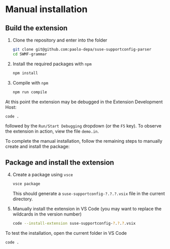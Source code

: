 # Manual installation

## Build the extension

1. Clone the repository and enter into the folder

    ```bash
    git clone git@github.com:paolo-depa/suse-supportconfig-parser
    cd SWMF-grammar
    ```

2. Install the required packages with `npm`

    ```bash
    npm install
    ```

3. Compile with `npm`

    ```bash
    npm run compile
    ```

At this point the extension may be debugged in the Extension Development Host:

```bash
code .
```

followed by the `Run/Start Debugging` dropdown (or the `F5` key). To observe the extension in action, view the file `demo.in`.

To complete the manual installation, follow the remaining steps to manually create and install the package:

## Package and install the extension

4. Create a package using `vsce`

    ```bash
    vsce package
    ```

    This should generate a `suse-supportconfig-?.?.?.vsix` file in the current directory.
5. Manually install the extension in VS Code (you may want to replace the wildcards in the version number)

    ```bash
    code --install-extension suse-supportconfig-?.?.?.vsix
    ```

To test the installation, open the current folder in VS Code

```bash
code .
```

